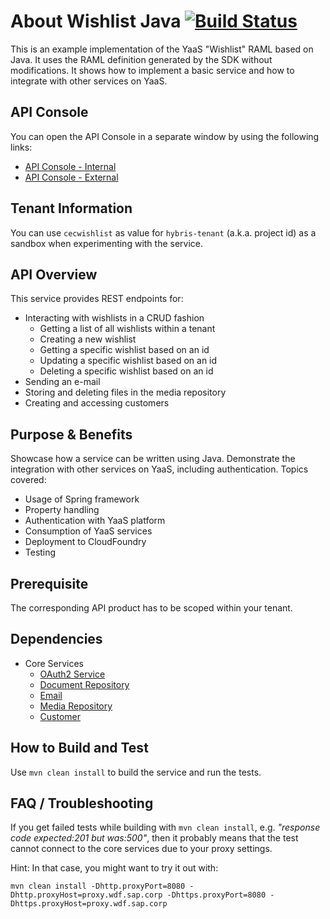 About Wishlist Java [![Build Status](https://travis-ci.mo.sap.corp/YaaS-Service-Examples/java-jersey-wishlist.svg?token=LXE3dAgqy8p52h7uFzG5&branch=master)](https://travis-ci.mo.sap.corp/YaaS-Service-Examples/java-jersey-wishlist)
====================
This is an example implementation of the YaaS "Wishlist" RAML based on Java. It uses the RAML definition generated by the SDK without modifications. It shows how to implement a basic service and how to integrate with other services on YaaS.

API Console
-----------

You can open the API Console in a separate window by using the following links: 
- [API Console - Internal](http://wishlist-java.cf3.hybris.com)
- [API Console - External](https://api.yaas.io/wishlist-java)


Tenant Information
------------------

You can use `cecwishlist` as value for `hybris-tenant` (a.k.a. project id) as a sandbox when experimenting with the service.


API Overview
------------

This service provides REST endpoints for:
- Interacting with wishlists in a CRUD fashion
  - Getting a list of all wishlists within a tenant
  - Creating a new wishlist
  - Getting a specific wishlist based on an id
  - Updating a specific wishlist based on an id
  - Deleting a specific wishlist based on an id
- Sending an e-mail
- Storing and deleting files in the media repository
- Creating and accessing customers


Purpose & Benefits
------------------

Showcase how a service can be written using Java. Demonstrate the integration with other services on YaaS, including authentication. Topics covered:
- Usage of Spring framework
- Property handling
- Authentication with YaaS platform
- Consumption of YaaS services
- Deployment to CloudFoundry
- Testing


Prerequisite
------------

The corresponding API product has to be scoped within your tenant.


Dependencies
------------

- Core Services
  - [OAuth2 Service](https://devportal.yaas.io/services/oauth2/latest/index.html)
  - [Document Repository](https://devportal.yaas.io/services/documentrepository/latest/index.html)
  - [Email](https://devportal.yaas.io/services/email/latest/index.html)
  - [Media Repository](https://devportal.yaas.io/services/mediarepository/latest/index.html)
  - [Customer](https://devportal.yaas.io/services/customer/latest/index.html)


How to Build and Test
---------------------

Use `mvn clean install` to build the service and run the tests.


FAQ / Troubleshooting
---------------------

If you get failed tests while building with `mvn clean install`, e.g. *"response code expected:201 but was:500"*, 
then it probably means that the test cannot connect to the core services due to your proxy settings.

Hint: In that case, you might want to try it out with:

    mvn clean install -Dhttp.proxyPort=8080 -Dhttp.proxyHost=proxy.wdf.sap.corp -Dhttps.proxyPort=8080 -Dhttps.proxyHost=proxy.wdf.sap.corp
